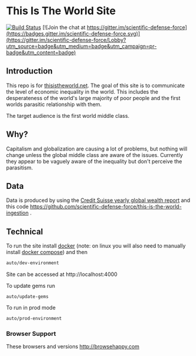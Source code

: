 # This Is The World Site

[![Build Status](https://travis-ci.org/scientific-defense-force/this-is-the-world-site.svg?branch=master)](https://travis-ci.org/scientific-defense-force/this-is-the-world-site) [![Join the chat at https://gitter.im/scientific-defense-force](https://badges.gitter.im/scientific-defense-force.svg)](https://gitter.im/scientific-defense-force/Lobby?utm_source=badge&utm_medium=badge&utm_campaign=pr-badge&utm_content=badge)

## Introduction

This repo is for [thisistheworld.net](https://thisistheworld.net). The goal of this site is to communicate the level of economic inequality in the world. This includes the desperateness of the world's large majority of poor people and the first worlds parasitic relationship with them.

The target audience is the first world middle class.

## Why?

Capitalism and globalization are causing a lot of problems, but nothing will change unless the global middle class are aware of the issues. Currently they appear to be vaguely aware of the inequality but don't perceive the parasitism.

## Data

Data is produced by using the [Credit Suisse yearly global wealth report](https://www.credit-suisse.com/au/en/about-us/research/research-institute/global-wealth-report.html) and this code https://github.com/scientific-defense-force/this-is-the-world-ingestion .

## Technical

To run the site install [docker](https://www.docker.com/products/docker) (note: on linux you will also need to manually install [docker compose](https://docs.docker.com/compose/install)) and then

```bash
auto/dev-environment
```

Site can be accessed at http://localhost:4000

To update gems run

```
auto/update-gems
```

To run in prod mode

```bash
auto/prod-environment
```

### Browser Support ###

These browsers and versions http://browsehappy.com
